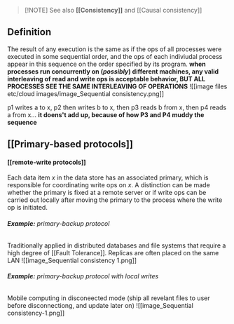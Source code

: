 > [!NOTE] See also **[[Consistency]]** and [[Causal consistency]]

## Definition
The result of any execution is the same as if the ops of all processes were executed in some sequential order, and the ops of each indiviudal process appear in this sequence on the order specified by its program.
**when processes run concurrently on (_possibly_) different machines, any valid interleaving of read and write ops is acceptable behavior, BUT ALL PROCESSES SEE THE SAME INTERLEAVING OF OPERATIONS**
![[image files etc/cloud images/image_Sequential consistency.png]]

p1 writes a to x, p2 then writes b to x, then p3 reads b from x, then p4 reads a from x...
**it doens't add up, because of how P3 and P4 muddy the sequence** 

## [[Primary-based protocols]]
#### [[remote-write protocols]]
Each data item $x$ in the data store has an associated primary, which is responsible for coordinating write ops on $x$.
A distinction can be made whether the primary is fixed at a remote server or if write ops can be carried out locally after moving the primary to the process where the write op is initiated.

###### **Example:** primary-backup protocol
Traditionally applied in distributed databases and file systems that require a high degree of [[Fault Tolerance]]. Replicas are often placed on the same LAN
![[image_Sequential consistency 1.png]]
###### **Example:** primary-backup protocol with local writes
Mobile computing in disconeected mode (ship all revelant files to user before disconnectiong, and update later on)
![[image_Sequential consistency-1.png]]
